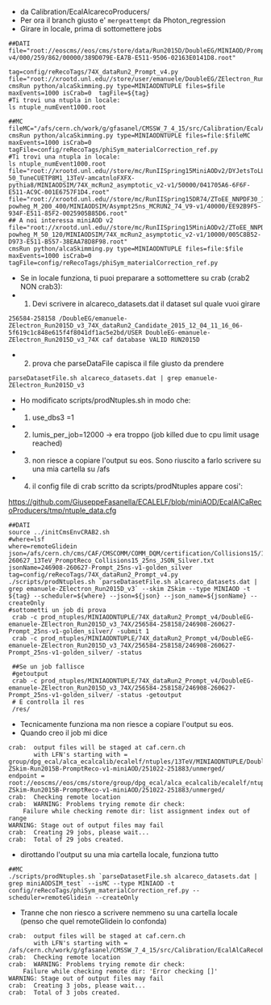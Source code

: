 * da Calibration/EcalAlcarecoProducers/
* Per ora il branch giusto e' `mergeattempt` da Photon_regression
* Girare in locale, prima di sottomettere jobs
```
##DATI
file="root://eoscms//eos/cms/store/data/Run2015D/DoubleEG/MINIAOD/PromptReco-v4/000/259/862/00000/389D079E-EA7B-E511-9506-02163E0141D8.root"

tag=config/reRecoTags/74X_dataRun2_Prompt_v4.py
file="root://xrootd.unl.edu//store/user/emanuele/DoubleEG/ZElectron_Run2015D_v3_74X_dataRun2_Candidate_2015_12_04_11_16_06/151204_115447/0000/reRECO_RAW2DIGI_L1Reco_RECO_PAT_1.root"
cmsRun python/alcaSkimming.py type=MINIAODNTUPLE files=$file maxEvents=1000 isCrab=0  tagFile=${tag} 
#Ti trovi una ntupla in locale:
ls ntuple_numEvent1000.root

##MC
fileMC="/afs/cern.ch/work/g/gfasanel/CMSSW_7_4_15/src/Calibration/EcalAlCaRecoProducers/ZToEE_13TeV_powheg_M_120_200_miniAOD.root"
cmsRun python/alcaSkimming.py type=MINIAODNTUPLE files=file:$fileMC maxEvents=1000 isCrab=0 tagFile=config/reRecoTags/phiSym_materialCorrection_ref.py
#Ti trovi una ntupla in locale:
ls ntuple_numEvent1000.root
file="root://xrootd.unl.edu//store/mc/RunIISpring15MiniAODv2/DYJetsToLL_M-50_TuneCUETP8M1_13TeV-amcatnloFXFX-pythia8/MINIAODSIM/74X_mcRun2_asymptotic_v2-v1/50000/041705A6-6F6F-E511-AC9C-001E6757F1D4.root"
file="root://xrootd.unl.edu//store/mc/RunIISpring15DR74/ZToEE_NNPDF30_13TeV-powheg_M_200_400/MINIAODSIM/Asympt25ns_MCRUN2_74_V9-v1/40000/EE92B9F5-934F-E511-85F2-0025905B85D6.root"
## A noi interessa miniAOD v2
file="root://xrootd.unl.edu//store/mc/RunIISpring15MiniAODv2/ZToEE_NNPDF30_13TeV-powheg_M_50_120/MINIAODSIM/74X_mcRun2_asymptotic_v2-v1/10000/005C8B52-D973-E511-B557-38EAA78D8F98.root"
cmsRun python/alcaSkimming.py type=MINIAODNTUPLE files=file:$file maxEvents=1000 isCrab=0 tagFile=config/reRecoTags/phiSym_materialCorrection_ref.py
```
 
* Se in locale funziona, ti puoi preparare a sottomettere su crab (crab2 NON crab3):
* 1) Devi scrivere in alcareco_datasets.dat il dataset sul quale vuoi girare
```
256584-258158 /DoubleEG/emanuele-ZElectron_Run2015D_v3_74X_dataRun2_Candidate_2015_12_04_11_16_06-5f619c1c848e615f4f8041df1ac5e2bd/USER DoubleEG-emanuele-ZElectron_Run2015D_v3_74X caf database VALID RUN2015D
```
* 2) prova che parseDataFile capisca il file giusto da prendere
```
parseDatasetFile.sh alcareco_datasets.dat | grep emanuele-ZElectron_Run2015D_v3
```
* Ho modificato scripts/prodNtuples.sh in modo che:
* 1) use_dbs3 =1
* 2) lumis_per_job=12000 -> era troppo (job killed due to cpu limit usage reached)
* 3) non riesce a copiare l'output su eos. Sono riuscito a farlo scrivere su una mia cartella su /afs
* 4) il config file di crab scritto da scripts/prodNtuples appare cosi': 

https://github.com/GiuseppeFasanella/ECALELF/blob/miniAOD/EcalAlCaRecoProducers/tmp/ntuple_data.cfg
```
##DATI
source ../initCmsEnvCRAB2.sh
#where=lsf
where=remoteGlidein
json=/afs/cern.ch/cms/CAF/CMSCOMM/COMM_DQM/certification/Collisions15/13TeV/Cert_246908-260627_13TeV_PromptReco_Collisions15_25ns_JSON_Silver.txt
jsonName=246908-260627-Prompt_25ns-v1-golden_silver
tag=config/reRecoTags/74X_dataRun2_Prompt_v4.py
./scripts/prodNtuples.sh `parseDatasetFile.sh alcareco_datasets.dat | grep emanuele-ZElectron_Run2015D_v3` --skim ZSkim --type MINIAOD -t ${tag} --scheduler=${where} --json=${json} --json_name=${jsonName} --createOnly
#sottometti un job di prova
 crab -c prod_ntuples/MINIAODNTUPLE/74X_dataRun2_Prompt_v4/DoubleEG-emanuele-ZElectron_Run2015D_v3_74X/256584-258158/246908-260627-Prompt_25ns-v1-golden_silver/ -submit 1
 crab -c prod_ntuples/MINIAODNTUPLE/74X_dataRun2_Prompt_v4/DoubleEG-emanuele-ZElectron_Run2015D_v3_74X/256584-258158/246908-260627-Prompt_25ns-v1-golden_silver/ -status
 
 ##Se un job fallisce
 #getoutput
 crab -c prod_ntuples/MINIAODNTUPLE/74X_dataRun2_Prompt_v4/DoubleEG-emanuele-ZElectron_Run2015D_v3_74X/256584-258158/246908-260627-Prompt_25ns-v1-golden_silver/ -status -getoutput
 # E controlla il res
 /res/
```

* Tecnicamente funziona ma non riesce a copiare l'output su eos.
* Quando creo il job mi dice
```
crab:  output files will be staged at caf.cern.ch
       with LFN's starting with = group/dpg_ecal/alca_ecalcalib/ecalelf/ntuples/13TeV/MINIAODNTUPLE/DoubleEG-ZSkim-Run2015B-PromptReco-v1-miniAOD/251022-251883/unmerged/
endpoint =  root://eoscms//eos/cms/store/group/dpg_ecal/alca_ecalcalib/ecalelf/ntuples/13TeV/MINIAODNTUPLE/DoubleEG-ZSkim-Run2015B-PromptReco-v1-miniAOD/251022-251883/unmerged/
crab:  Checking remote location
crab:  WARNING: Problems trying remote dir check: 
	Failure while checking remote dir: list assignment index out of range
WARNING: Stage out of output files may fail
crab:  Creating 29 jobs, please wait...
crab:  Total of 29 jobs created.
```

* dirottando l'output su una mia cartella locale, funziona tutto


```
##MC
./scripts/prodNtuples.sh `parseDatasetFile.sh alcareco_datasets.dat | grep miniAODSIM_test` --isMC --type MINIAOD -t config/reRecoTags/phiSym_materialCorrection_ref.py --scheduler=remoteGlidein --createOnly
```

* Tranne che non riesco a scrivere nemmeno su una cartella locale (penso che quel remoteGlidein lo confonda)

```
crab:  output files will be staged at caf.cern.ch
       with LFN's starting with = /afs/cern.ch/work/g/gfasanel/CMSSW_7_4_15/src/Calibration/EcalAlCaRecoProducers/Test_miniAOD_SIM/
crab:  Checking remote location
crab:  WARNING: Problems trying remote dir check: 
	Failure while checking remote dir: 'Error checking []'
WARNING: Stage out of output files may fail
crab:  Creating 3 jobs, please wait...
crab:  Total of 3 jobs created.
```


